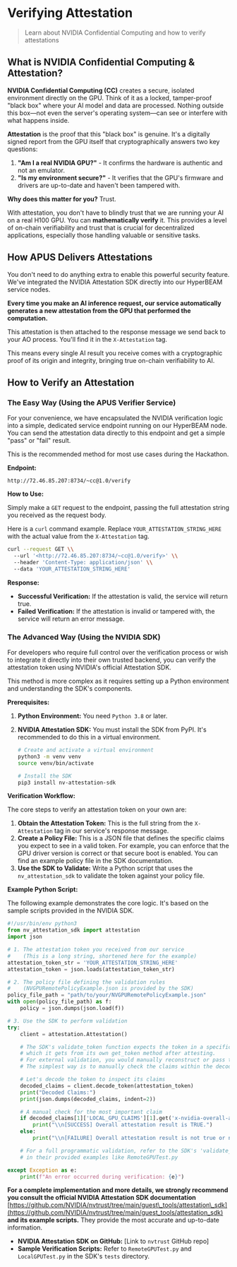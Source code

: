 # Verifying Attestation

> Learn about NVIDIA Confidential Computing and how to verify attestations

## What is NVIDIA Confidential Computing & Attestation?

**NVIDIA Confidential Computing (CC)** creates a secure, isolated environment directly on the GPU. Think of it as a locked, tamper-proof "black box" where your AI model and data are processed. Nothing outside this box—not even the server's operating system—can see or interfere with what happens inside.

**Attestation** is the proof that this "black box" is genuine. It's a digitally signed report from the GPU itself that cryptographically answers two key questions:

1. **"Am I a real NVIDIA GPU?"** - It confirms the hardware is authentic and not an emulator.
2. **"Is my environment secure?"** - It verifies that the GPU's firmware and drivers are up-to-date and haven't been tampered with.

**Why does this matter for you?** Trust.

With attestation, you don't have to blindly trust that we are running your AI on a real H100 GPU. You can **mathematically verify** it. This provides a level of on-chain verifiability and trust that is crucial for decentralized applications, especially those handling valuable or sensitive tasks.

## How APUS Delivers Attestations

You don't need to do anything extra to enable this powerful security feature. We've integrated the NVIDIA Attestation SDK directly into our HyperBEAM service nodes.

**Every time you make an AI inference request, our service automatically generates a new attestation from the GPU that performed the computation.**

This attestation is then attached to the response message we send back to your AO process. You'll find it in the `X-Attestation` tag.

This means every single AI result you receive comes with a cryptographic proof of its origin and integrity, bringing true on-chain verifiability to AI.

## How to Verify an Attestation

### The Easy Way (Using the APUS Verifier Service)

For your convenience, we have encapsulated the NVIDIA verification logic into a simple, dedicated service endpoint running on our HyperBEAM node. You can send the attestation data directly to this endpoint and get a simple "pass" or "fail" result.

This is the recommended method for most use cases during the Hackathon.

**Endpoint:**

`http://72.46.85.207:8734/~cc@1.0/verify`

**How to Use:**

Simply make a `GET` request to the endpoint, passing the full attestation string you received as the request body.

Here is a `curl` command example. Replace `YOUR_ATTESTATION_STRING_HERE` with the actual value from the `X-Attestation` tag.

```bash
curl --request GET \\
  --url '<http://72.46.85.207:8734/~cc@1.0/verify>' \\
  --header 'Content-Type: application/json' \\
  --data 'YOUR_ATTESTATION_STRING_HERE'
```

**Response:**

* **Successful Verification:** If the attestation is valid, the service will return true.
* **Failed Verification:** If the attestation is invalid or tampered with, the service will return an error message.

### The Advanced Way (Using the NVIDIA SDK)

For developers who require full control over the verification process or wish to integrate it directly into their own trusted backend, you can verify the attestation token using NVIDIA's official Attestation SDK.

This method is more complex as it requires setting up a Python environment and understanding the SDK's components.

**Prerequisites:**

1. **Python Environment:** You need `Python 3.8` or later.
2. **NVIDIA Attestation SDK:** You must install the SDK from PyPI. It's recommended to do this in a virtual environment.

   ```bash
   # Create and activate a virtual environment
   python3 -m venv venv
   source venv/bin/activate

   # Install the SDK
   pip3 install nv-attestation-sdk
   ```

**Verification Workflow:**

The core steps to verify an attestation token on your own are:

1. **Obtain the Attestation Token:** This is the full string from the `X-Attestation` tag in our service's response message.
2. **Create a Policy File:** This is a JSON file that defines the specific claims you expect to see in a valid token. For example, you can enforce that the GPU driver version is correct or that secure boot is enabled. You can find an example policy file in the SDK documentation.
3. **Use the SDK to Validate:** Write a Python script that uses the `nv_attestation_sdk` to validate the token against your policy file.

**Example Python Script:**

The following example demonstrates the core logic. It's based on the sample scripts provided in the NVIDIA SDK.

```python
#!/usr/bin/env python3
from nv_attestation_sdk import attestation
import json

# 1. The attestation token you received from our service
#    (This is a long string, shortened here for the example)
attestation_token_str = 'YOUR_ATTESTATION_STRING_HERE'
attestation_token = json.loads(attestation_token_str)

# 2. The policy file defining the validation rules
#    (NVGPURemotePolicyExample.json is provided by the SDK)
policy_file_path = "path/to/your/NVGPURemotePolicyExample.json"
with open(policy_file_path) as f:
    policy = json.dumps(json.load(f))

# 3. Use the SDK to perform validation
try:
    client = attestation.Attestation()

    # The SDK's validate_token function expects the token in a specific format
    # which it gets from its own get_token method after attesting.
    # For external validation, you would manually reconstruct or pass the token.
    # The simplest way is to manually check the claims within the decoded token.

    # Let's decode the token to inspect its claims
    decoded_claims = client.decode_token(attestation_token)
    print("Decoded Claims:")
    print(json.dumps(decoded_claims, indent=2))

    # A manual check for the most important claim
    if decoded_claims[1]['LOCAL_GPU_CLAIMS'][1].get('x-nvidia-overall-att-result') == True:
        print("\\n[SUCCESS] Overall attestation result is TRUE.")
    else:
        print("\\n[FAILURE] Overall attestation result is not true or not found.")

    # For a full programmatic validation, refer to the SDK's 'validate_token' usage
    # in their provided examples like RemoteGPUTest.py

except Exception as e:
    print(f"An error occurred during verification: {e}")

```

**For a complete implementation and more details, we strongly recommend you consult the official NVIDIA Attestation SDK documentation** [https://github.com/NVIDIA/nvtrust/tree/main/guest\_tools/attestation\_sdk](https://github.com/NVIDIA/nvtrust/tree/main/guest_tools/attestation_sdk) **and its example scripts.** They provide the most accurate and up-to-date information.

* **NVIDIA Attestation SDK on GitHub:** \[Link to `nvtrust` GitHub repo]
* **Sample Verification Scripts:** Refer to `RemoteGPUTest.py` and `LocalGPUTest.py` in the SDK's `tests` directory.
